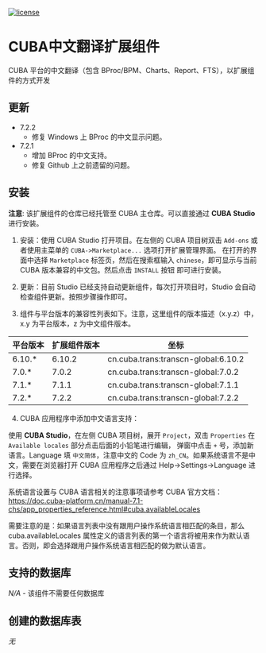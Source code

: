 [![license](https://img.shields.io/badge/license-Apache%20License%202.0-blue.svg?style=flat)](http://www.apache.org/licenses/LICENSE-2.0)

# CUBA中文翻译扩展组件

CUBA 平台的中文翻译（包含 BProc/BPM、Charts、Report、FTS），以扩展组件的方式开发

## 更新
* 7.2.2
	* 修复 Windows 上 BProc 的中文显示问题。
* 7.2.1
    * 增加 BProc 的中文支持。
    * 修复 Github 上之前遗留的问题。

## 安装

**注意**: 该扩展组件的仓库已经托管至 CUBA 主仓库。可以直接通过 **CUBA Studio** 进行安装。

1. 安装：使用 CUBA Studio 打开项目。在左侧的 CUBA 项目树双击 `Add-ons` 或者使用主菜单的 `CUBA->Marketplace...` 选项打开扩展管理界面。
在打开的界面中选择 `Marketplace` 标签页，然后在搜索框输入 `chinese`，即可显示与当前 CUBA 版本兼容的中文包。然后点击 `INSTALL` 按钮
即可进行安装。

2. 更新：目前 Studio 已经支持自动更新组件，每次打开项目时，Studio 会自动检查组件更新。按照步骤操作即可。

3. 组件与平台版本的兼容性列表如下。注意，这里组件的版本描述（x.y.z）中，x.y 为平台版本，z 为中文组件版本。

|  平台版本  | 扩展组件版本 | 坐标
| ---------------- |--------| ------------
| 6.10.*           | 6.10.2 | cn.cuba.trans:transcn-global:6.10.2
| 7.0.*            | 7.0.2  | cn.cuba.trans:transcn-global:7.0.2
| 7.1.*            | 7.1.1  | cn.cuba.trans:transcn-global:7.1.1
| 7.2.*            | 7.2.2  | cn.cuba.trans:transcn-global:7.2.2

4. CUBA 应用程序中添加中文语言支持：

使用 **CUBA Studio**，在左侧 CUBA 项目树，展开 `Project`，双击 `Properties` 在 `Available locales` 部分点击后面的小铅笔进行编辑，
弹窗中点击 `+` 号，添加新语言。Language 填 `中文简体`，注意中文的 Code 为 `zh_CN`。如果系统语言不是中文，需要在浏览器打开 CUBA 应用程序之后通过 Help->Settings->Language 进行选择。

系统语言设置与 CUBA 语言相关的注意事项请参考 CUBA 官方文档： https://doc.cuba-platform.cn/manual-7.1-chs/app_properties_reference.html#cuba.availableLocales 

需要注意的是：如果语言列表中没有跟用户操作系统语言相匹配的条目，那么 cuba.availableLocales 属性定义的语言列表的第一个语言将被用来作为默认语言。否则，即会选择跟用户操作系统语言相匹配的做为默认语言。

## 支持的数据库

_N/A_ - 该组件不需要任何数据库

## 创建的数据库表

_无_
